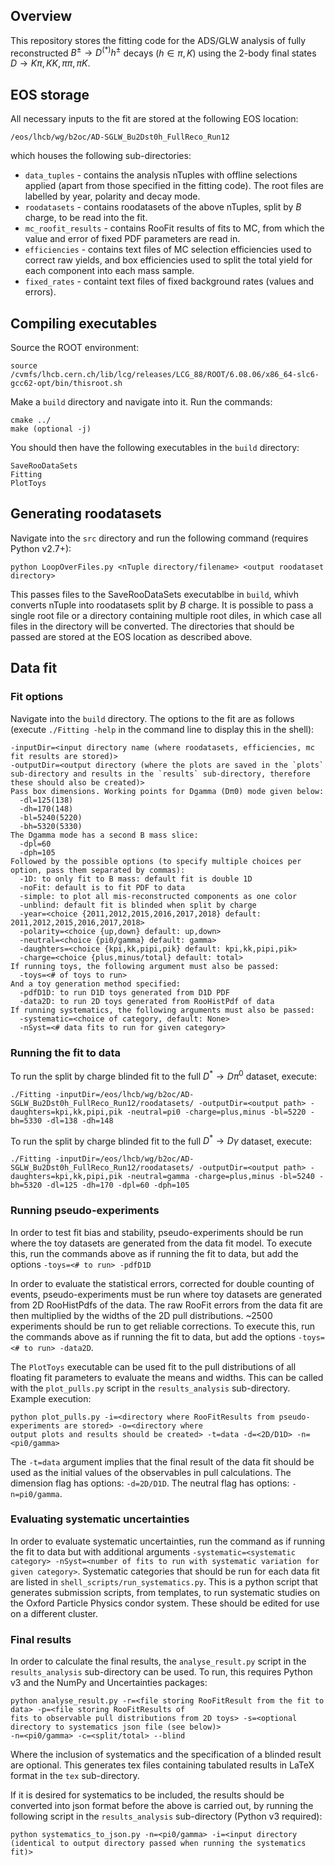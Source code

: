 ## Overview

This repository stores the fitting code for the ADS/GLW analysis of fully reconstructed $`B^{\pm}\rightarrow D^{(*)}h^{\pm}`$ decays $`(h\in{\pi,K})`$ using 
the 2-body final states $`D \rightarrow K\pi, KK, \pi\pi, \pi K`$.

## EOS storage

All necessary inputs to the fit are stored at the following EOS location:

~~~
/eos/lhcb/wg/b2oc/AD-SGLW_Bu2Dst0h_FullReco_Run12
~~~

which houses the following sub-directories:

- `data_tuples` - contains the analysis nTuples with offline selections applied (apart from those specified in the fitting code). The root files are labelled by year, polarity and decay mode.
- `roodatasets` - contains roodatasets of the above nTuples, split by $`B`$ charge, to be read into the fit.
- `mc_roofit_results` - contains RooFit results of fits to MC, from which the value and error of fixed PDF parameters are read in.
- `efficiencies` - contains text files of MC selection efficiencies used to correct raw yields, and box efficiencies used to split the total yield for each component into each mass sample.
- `fixed_rates` - containt text files of fixed background rates (values and errors).

## Compiling executables 

Source the ROOT environment: 
~~~
source /cvmfs/lhcb.cern.ch/lib/lcg/releases/LCG_88/ROOT/6.08.06/x86_64-slc6-gcc62-opt/bin/thisroot.sh
~~~
Make a `build` directory and navigate into it. Run the commands:
~~~
cmake ../
make (optional -j)
~~~
You should then have the following executables in the `build` directory:
~~~
SaveRooDataSets
Fitting
PlotToys
~~~

## Generating roodatasets

Navigate into the `src` directory and run the following command (requires Python v2.7+):
~~~
python LoopOverFiles.py <nTuple directory/filename> <output roodataset directory>
~~~
This passes files to the SaveRooDataSets executablbe in `build`, whivh converts nTuple into roodatasets split by $`B`$ charge.
It is possible to pass a single root file or a directory containing multiple root diles, in which case all files 
in the directory will be converted. The directories that should be passed are stored at the EOS location as described above.

## Data fit

### Fit options 

Navigate into the `build` directory. The options to the fit are as follows (execute `./Fitting -help` in the command line 
to display this in the shell): 
~~~
-inputDir=<input directory name (where roodatasets, efficiencies, mc fit results are stored)>
-outputDir=<output directory (where the plots are saved in the `plots` sub-directory and results in the `results` sub-directory, therefore these should also be created)>
Pass box dimensions. Working points for Dgamma (Dπ0) mode given below:
  -dl=125(138) 
  -dh=170(148)
  -bl=5240(5220)
  -bh=5320(5330)
The Dgamma mode has a second B mass slice:
  -dpl=60
  -dph=105
Followed by the possible options (to specify multiple choices per option, pass them separated by commas):
  -1D: to only fit to B mass: default fit is double 1D
  -noFit: default is to fit PDF to data
  -simple: to plot all mis-reconstructed components as one color
  -unblind: default fit is blinded when split by charge 
  -year=<choice {2011,2012,2015,2016,2017,2018} default: 2011,2012,2015,2016,2017,2018>
  -polarity=<choice {up,down} default: up,down>
  -neutral=<choice {pi0/gamma} default: gamma>
  -daughters=<choice {kpi,kk,pipi,pik} default: kpi,kk,pipi,pik>
  -charge=<choice {plus,minus/total} default: total>
If running toys, the following argument must also be passed:
  -toys=<# of toys to run>
And a toy generation method specified:
  -pdfD1D: to run D1D toys generated from D1D PDF
  -data2D: to run 2D toys generated from RooHistPdf of data
If running systematics, the following arguments must also be passed:
  -systematic=<choice of category, default: None>
  -nSyst=<# data fits to run for given category>
~~~

### Running the fit to data 

To run the split by charge blinded fit to the full $`D^{*}\rightarrow D\pi^{0}`$ dataset, execute:
~~~ 
./Fitting -inputDir=/eos/lhcb/wg/b2oc/AD-SGLW_Bu2Dst0h_FullReco_Run12/roodatasets/ -outputDir=<output path> -daughters=kpi,kk,pipi,pik -neutral=pi0 -charge=plus,minus -bl=5220 -bh=5330 -dl=138 -dh=148
~~~
To run the split by charge blinded fit to the full $`D^{*}\rightarrow D\gamma`$ dataset, execute:
~~~ 
./Fitting -inputDir=/eos/lhcb/wg/b2oc/AD-SGLW_Bu2Dst0h_FullReco_Run12/roodatasets/ -outputDir=<output path> -daughters=kpi,kk,pipi,pik -neutral=gamma -charge=plus,minus -bl=5240 -bh=5320 -dl=125 -dh=170 -dpl=60 -dph=105
~~~

### Running pseudo-experiments

In order to test fit bias and stability, pseudo-experiments should be run where the toy datasets are generated from 
the data fit model. To execute this, run the commands above as if running the fit to data, but add the options `-toys=<# to run> -pdfD1D`

In order to evaluate the statistical errors, corrected for double counting of events, pseudo-experiments must be run where 
toy datasets are generated from 2D RooHistPdfs of the data. The raw RooFit errors from the data fit are then multiplied by 
the widths of the 2D pull distributions. ~2500 experiments should be run to get reliable corrections. To execute this, 
run the commands above as if running the fit to data, but add the options `-toys=<# to run> -data2D`.

The `PlotToys` executable can be used fit to the pull distributions of all floating fit parameters to evaluate the 
means and widths. This can be called with the `plot_pulls.py` script in the `results_analysis` sub-directory. 
Example execution:
~~~
python plot_pulls.py -i=<directory where RooFitResults from pseudo-experiments are stored> -o=<directory where 
output plots and results should be created> -t=data -d=<2D/D1D> -n=<pi0/gamma>
~~~ 
The `-t=data` argument implies that the final result of the data fit should be used as the initial values of the 
observables in pull calculations. The dimension flag has options: `-d=2D/D1D`. The neutral flag has options: `-n=pi0/gamma`.

### Evaluating systematic uncertainties

In order to evaluate systematic uncertainties, run the command as if running the fit to data but with additional 
arguments `-systematic=<systematic category> -nSyst=<number of fits to run with systematic variation for given category>`.
Systematic categories that should be run for each data fit are listed in `shell_scripts/run_systematics.py`. 
This is a python script that generates submission scripts, from templates, to run systematic studies on the 
Oxford Particle Physics condor system. These should be edited for use on a different cluster.

### Final results

In order to calculate the final results, the `analyse_result.py` script in the `results_analysis` sub-directory can 
be used. To run, this requires Python v3 and the NumPy and Uncertainties packages:
~~~
python analyse_result.py -r=<file storing RooFitResult from the fit to data> -p=<file storing RooFitResults of 
fits to observable pull distributions from 2D toys> -s=<optional directory to systematics json file (see below)>
-n=<pi0/gamma> -c=<split/total> --blind
~~~
Where the inclusion of systematics and the specification of a blinded result are optional. This generates tex files 
containing tabulated results in LaTeX  format in the `tex` sub-directory.

If it is desired for systematics to be included, the results should be converted into json format before the above is 
carried out, by running the following script in the `results_analysis` sub-directory (Python v3 required):
~~~
python systematics_to_json.py -n=<pi0/gamma> -i=<input directory (identical to output directory passed when running the systematics fit)>
~~~

